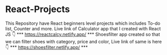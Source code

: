 # React-Projects
This Repository have React beginners level projects which includes To-do list, Counter and more.
Live link of Calculator app that I created with React JS 👇
*** https://reactcalcy.netlify.app/ ***
Shoesfilter app created so that we can filter shoes with category, price and color, Live link of same is here  👇
*** https://shoesfilter.netlify.app/ ***
